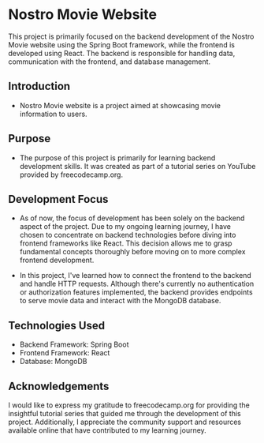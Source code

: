 
# Nostro Movie Website


This project is primarily focused on the backend development of the Nostro Movie website using the Spring Boot framework, while the frontend is developed using React. The backend is responsible for handling data, communication with the frontend, and database management.

## Introduction

- Nostro Movie website is a project aimed at showcasing movie information to users.

## Purpose

- The purpose of this project is primarily for learning backend development skills. It was created as part of a tutorial series on YouTube provided by freecodecamp.org.

## Development Focus

- As of now, the focus of development has been solely on the backend aspect of the project. Due to my ongoing learning journey, I have chosen to concentrate on backend technologies before diving into frontend frameworks like React. This decision allows me to grasp fundamental concepts thoroughly before moving on to more complex frontend development.

- In this project, I've learned how to connect the frontend to the backend and handle HTTP requests. Although there's currently no authentication or authorization features implemented, the backend provides endpoints to serve movie data and interact with the MongoDB database.

## Technologies Used
- Backend Framework: Spring Boot
- Frontend Framework: React
- Database: MongoDB

## Acknowledgements
I would like to express my gratitude to freecodecamp.org for providing the insightful tutorial series that guided me through the development of this project. Additionally, I appreciate the community support and resources available online that have contributed to my learning journey.